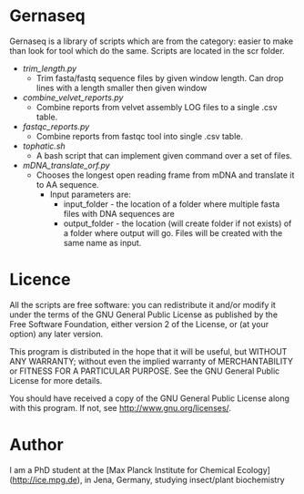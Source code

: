 Gernaseq
===============================================================================
Gernaseq is a library of scripts which are from the category: easier to make than look for tool which do the same. 
Scripts are located in the scr folder. 
* *trim_length.py*
  * Trim fasta/fastq sequence files by given window length. Can drop lines with a length smaller then given window
* *combine_velvet_reports.py*
  * Combine reports from velvet assembly LOG files to a single .csv table.
* *fastqc_reports.py*
  * Combine reports from fastqc tool into single .csv table.
* *tophatic.sh*
  * A bash script that can implement given command over a set of files.
* *mDNA_translate_orf.py*
  * Chooses the longest open reading frame from mDNA and translate it to AA sequence. 
  	* Input parameters are: 
 		* input_folder - the location of a folder where multiple fasta files with DNA sequences are
    	* output_folder - the location (will create folder if not exists) of a folder where output will go. Files will be created with the same name as input.

Licence
===============================================================================
All the scripts are free software: you can redistribute it and/or modify it under the terms of the GNU General Public License as published by the Free Software Foundation, either version 2 of the License, or (at your option) any later version.

This program is distributed in the hope that it will be useful, but WITHOUT ANY WARRANTY; without even the implied warranty of MERCHANTABILITY or FITNESS FOR A PARTICULAR PURPOSE. See the GNU General Public License for more details.

You should have received a copy of the GNU General Public License along with this program.  If not, see <http://www.gnu.org/licenses/>.


Author
===============================================================================
I am a PhD student at the [Max Planck Institute for Chemical Ecology] (http://ice.mpg.de), in Jena, Germany, studying insect/plant biochemistry
